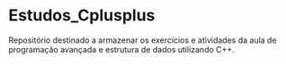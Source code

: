 # Estudos_Cplusplus
Repositório destinado a armazenar os exercícios e atividades da aula de programação avançada e estrutura de dados utilizando C++.
